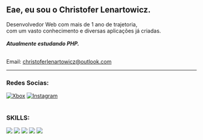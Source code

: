 ## Eae, eu sou o Christofer Lenartowicz.

Desenvolvedor Web com mais de 1 ano de trajetoria,<br>
com um vasto conhecimento e diversas aplicações já criadas.<br>
<br> __*Atualmente estudando PHP.*__

<br> Email:
<a href="mailto:christoferlenartowiz@outlook.com">christoferlenartowicz@outlook.com</a>

<hr>

### Redes Socias:
[![Xbox](https://img.shields.io/badge/Xbox-107C10?logo=xbox&logoColor=white)](https://account.xbox.com/pt-br/profile?gamertag=lIyANDR3WyIl)
[![Instagram](https://img.shields.io/badge/Instagram-E4405F?logo=instagram&logoColor=white)](https://www.instagram.com/christofer.lenartowicz)
<br>
<br>
### SKILLS:
[![](https://img.shields.io/badge/HTML5-E34F26?logo=html5&logoColor=white)](#)
[![](https://img.shields.io/badge/CSS3-1572B6?logo=css3&logoColor=white)](#)
[![](https://img.shields.io/badge/Sass-CC6699?logo=sass&logoColor=white)](#)
[![](https://img.shields.io/badge/JavaScript-F7DF1E?logo=javascript&logoColor=black)](#)
[![](https://img.shields.io/badge/PHP-777BB4?logo=php&logoColor=white)](#)
